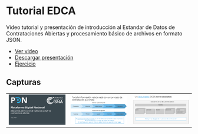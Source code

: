# Tutorial EDCA
Video tutorial y presentación de introducción al Estandar de Datos de Contrataciones Abiertas
y procesamiento básico de archivos en formato JSON.

- [Ver video](https://youtu.be/j485evbqy1Y)
- [Descargar presentación](EDCA_tutorialjson.pdf)
- [Ejercicio](Ejerciciojson.pdf)

## Capturas 
||||
|----|----|----|
|![img](screens/sc1.png)|![img](screens/sc2.png)|![img](screens/sc3.png)|

